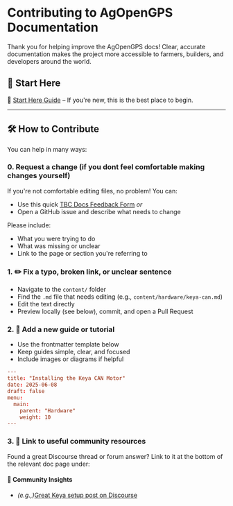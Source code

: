 # Contributing to AgOpenGPS Documentation

Thank you for helping improve the AgOpenGPS docs! Clear, accurate documentation makes the project more accessible to farmers, builders, and developers around the world.

## 🧭 Start Here

📘 <a href="https://docs.agopengps.com/start" target="_blank">Start Here Guide</a> – If you're new, this is the best place to begin.

---

## 🛠 How to Contribute
You can help in many ways:

### 0. Request a change (if you dont feel comfortable making changes yourself)

If you're not comfortable editing files, no problem! You can:

- Use this quick <a href="https://forms.gle/YOUR-FEEDBACK-FORM" target="_blank">TBC Docs Feedback Form</a>
_or_
- Open a GitHub issue and describe what needs to change

Please include:
- What you were trying to do
- What was missing or unclear
- Link to the page or section you're referring to

### 1. ✏️ Fix a typo, broken link, or unclear sentence

- Navigate to the `content/` folder
- Find the `.md` file that needs editing (e.g., `content/hardware/keya-can.md`)
- Edit the text directly
- Preview locally (see below), commit, and open a Pull Request

### 2. 🧱 Add a new guide or tutorial

- Use the frontmatter template below
- Keep guides simple, clear, and focused
- Include images or diagrams if helpful

```toml
---
title: "Installing the Keya CAN Motor"
date: 2025-06-08
draft: false
menu:
  main:
    parent: "Hardware"
    weight: 10
---
```

### 3. 🔗 Link to useful community resources

Found a great Discourse thread or forum answer? Link to it at the bottom of the relevant doc page under:
#### 🧠 Community Insights
- _(e.g.,)_[Great Keya setup post on Discourse](https://discourse.agopengps.com/t/keya-setup-guide/12345)
